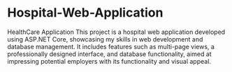 # Hospital-Web-Application
HealthCare Application
This project is a hospital web application developed using ASP.NET Core, showcasing my skills in web development and database management. It includes features such as multi-page views, a professionally designed interface, and database functionality, aimed at impressing potential employers with its functionality and visual appeal.
